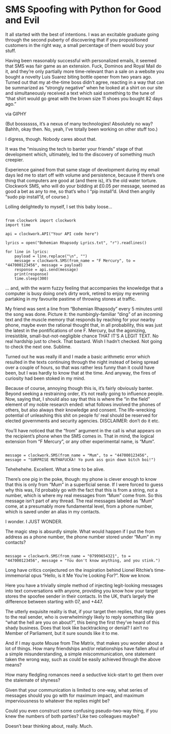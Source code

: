 SMS Spoofing with Python for Good and Evil
==========================================

It all started with the best of intentions. I was an excitable graduate going through the second puberty of discovering that if you propositioned customers in the right way, a small percentage of them would buy your stuff.

Having been reasonably successful with personalized emails, it seemed that SMS was fair game as an extension. Fuck, Dominos and Royal Mail do it, and they’re only partially more time-relevant than a sale on a website you bought a novelty Luis Suarez biting bottle opener from two years ago. Turned out that my at-the-time boss didn’t agree, reacting in a way that can be summarized as “strongly negative” when he looked at a shirt on our site and simultaneously received a text which said something to the tune of “that shirt would go great with the brown size 11 shoes you bought 82 days ago.”



via GIPHY

(But bosssssss, it’s a nexus of many technologies! Absolutely no way? Bahhh, okay then. No, yeah, I’ve totally been working on other stuff too.)

I digress, though. Nobody cares about that.

It was the “misusing the tech to banter your friends” stage of that development which, ultimately, led to the discovery of something much creepier.

Experience gained from that same stage of development during my email days led me to start off with volume and persistence, because if there’s one thing that computers are good at (and there is), it’s the old water torture. Clockwork SMS, who will do your bidding at £0.05 per message, seemed as good a bet as any to me, so that’s who I “pip install”d. (And then angrily “sudo pip install”d, of course.)

Lolling delightedly to myself, I set this baby loose…

```

from clockwork import clockwork
import time

api = clockwork.API("Your API code here")

lyrics = open("Bohemian Rhapsody Lyrics.txt", "r").readlines()

for line in lyrics:
    payload = line.replace("\n", "")
    message = clockwork.SMS(from_name = "F Mercury", to = "447000123456", message = payload)
    response = api.send(message)
    print(response)
    time.sleep(300)

```

… and, with the warm fuzzy feeling that accompanies the knowledge that a computer is busy doing one’s dirty work, retired to enjoy my evening partaking in my favourite pastime of throwing stones at traffic.

My friend was sent a line from “Bohemian Rhapsody” every 5 minutes until the song was done. Picture it: the numbingly-familiar “ding” of an incoming text and the muscle memory that responds by reaching for your nearby phone, maybe even the rational thought that, in all probability, this was just the latest in the pontifications of one F. Mercury, but the agonizing, irresistible, small-but-not-negligible chance THAT IT’S A LEGIT TEXT. No real hardship just to check. That bastard. Wish I hadn’t checked. Not going to check the next one. Sublime.



Turned out he was really ill and I made a basic arithmetic error which resulted in the texts continuing through the night instead of being spread over a couple of hours, so that was rather less funny than it could have been, but I was hardly to know that at the time. And anyway, the fires of curiosity had been stoked in my mind.

Because of course, annoying though this is, it’s fairly obviously banter. Beyond seeking a restraining order, it’s not really going to influence people. Now, saying that, I should also say that this is where the “in the field” element of my noble research ended: what follows involved the phones of others, but also always their knowledge and consent. The life-wrecking potential of unleashing this shit on people fo’ real should be reserved for elected governments and security agencies. DISCLAIMER: don’t do it etc.

You’ll have noticed that the “from” argument in the call is what appears on the recipient’s phone when the SMS comes in. That in mind, the logical extension from “F Mercury”, or any other experimental name, is “Mum”.

```

message = clockwork.SMS(from_name = "Mum", to = "447000123456", message = "SURPRISE MUTHAFUCKA! Yo punk ass goin down bitch boi!")

```



Tehehehehe. Excellent. What a time to be alive.

There’s one pig in the poke, though: my phone is clever enough to know that this is only from “Mum” in a superficial sense. If I were forced to guess why this was, I’d probably go with the fact that this is from a string, not a number, which is where my real messages from “Mum” come from. So this message isn’t part of any thread. The real messages labeled as “Mum” come, at a presumably more fundamental level, from a phone number, which is saved under an alias in my contacts.



I wonder. I JUST WONDER.

The magic step is absurdly simple. What would happen if I put the from address as a phone number, the phone number stored under “Mum” in my contacts?

```

message = clockwork.SMS(from_name = "07999654321", to = "447000123456", message = "You don't know anything, and you stink.")

```



Long have critics conjectured on the inspiration behind Lionel Ritchie’s time-immemorial opus “Hello, is it Me You’re Looking For?”. Now we know.

Here you have a trivially simple method of injecting legit-looking messages into text conversations with anyone, providing you know how your target stores the spoofee sender in their contacts. In the UK, that’s largely the difference between starting with 07, and +447.

The utterly exquisite reality is that, if your target then replies, that reply goes to the real sender, who is overwhelmingly likely to reply something like “what the hell are you on about?”, this being the first they’ve heard of this shady business. Does that look like backtracking or denial? I ain’t no Member of Parliament, but it sure sounds like it to me.

And if I may quote Mouse from The Matrix, that makes you wonder about a lot of things. How many friendships and/or relationships have fallen afoul of a simple misunderstanding, a simple miscommunication, one statement taken the wrong way, such as could be easily achieved through the above means?

How many fledgling romances need a seductive kick-start to get them over the stalemate of shyness?

Given that your communication is limited to one-way, what series of messages should you go with for maximum impact, and maximum imperviousness to whatever the replies might be?

Could you even construct some confusing pseudo-two-way thing, if you knew the numbers of both parties? Like two colleagues maybe?

Doesn’t bear thinking about, really. Much.